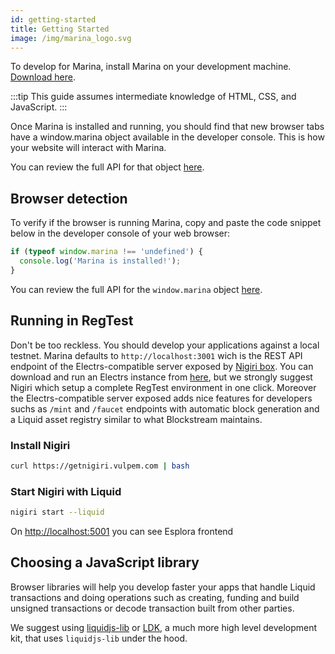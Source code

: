 ```yaml
---
id: getting-started
title: Getting Started
image: /img/marina_logo.svg
---
```


To develop for Marina, install Marina on your development machine. [Download here](https://vulpem.com/marina).

:::tip
This guide assumes intermediate knowledge of HTML, CSS, and JavaScript.
:::

Once Marina is installed and running, you should find that new browser tabs have a window.marina object available in the developer console. This is how your website will interact with Marina.

You can review the full API for that object [here](api.md). 



## Browser detection

To verify if the browser is running Marina, copy and paste the code snippet below in the developer console of your web browser:

```js
if (typeof window.marina !== 'undefined') {
  console.log('Marina is installed!');
}
```

You can review the full API for the `window.marina` object [here](api.md).


## Running in RegTest

Don't be too reckless. You should develop your applications against a local testnet. Marina defaults to `http://localhost:3001` wich is the REST API endpoint of the Electrs-compatible server exposed by [Nigiri box](https://vulpem.com/nigiri). You can download and run an Electrs instance from [here](https://github.com/blockstream/electrs), but we strongly suggest Nigiri which setup a complete RegTest environment in one click. Moreover the Electrs-compatible server exposed adds nice features for developers suchs as `/mint` and `/faucet` endpoints with automatic block generation and a Liquid asset registry similar to what Blockstream maintains.

### Install Nigiri 

```sh
curl https://getnigiri.vulpem.com | bash 
```

### Start Nigiri with Liquid 

```sh
nigiri start --liquid
```

On [http://localhost:5001](http://localhost:5001) you can see Esplora frontend

## Choosing a JavaScript library

Browser libraries will help you develop faster your apps that handle Liquid transactions and doing operations such as creating, funding and build unsigned transactions or decode transaction built from other parties.

We suggest using [liquidjs-lib](https://www.npmjs.com/package/liquidjs-lib) or [LDK](https://www.npmjs.com/package/ldk), a much more high level development kit, that uses `liquidjs-lib` under the hood.